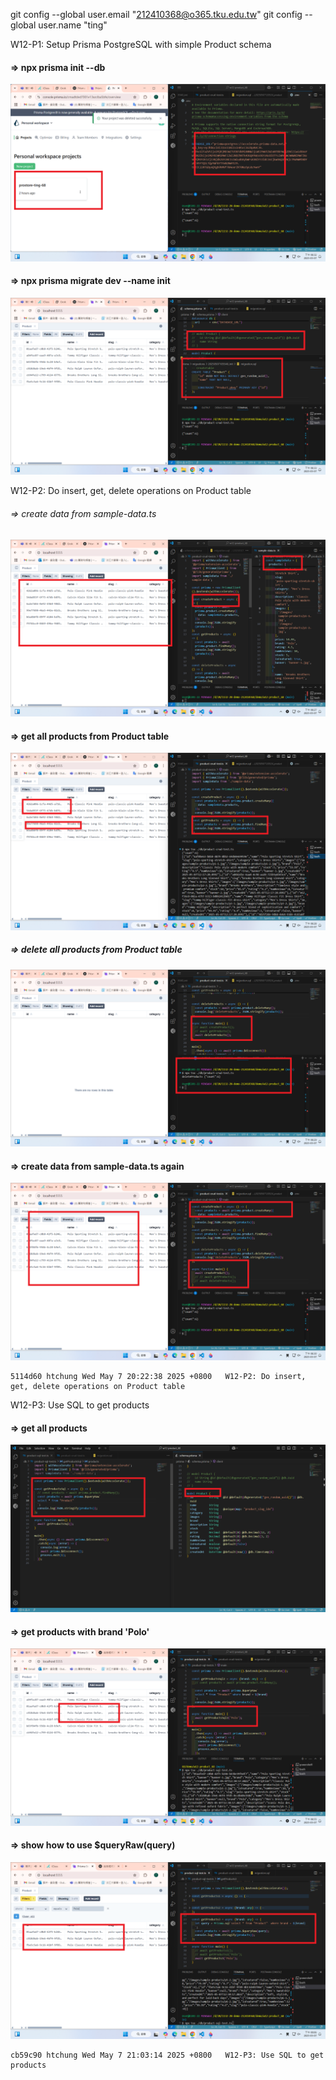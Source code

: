 git config --global user.email "212410368@o365.tku.edu.tw"
git config --global user.name "ting"

W12-P1: Setup Prisma PostgreSQL with simple Product schema

#### => npx prisma init --db

![](w12-p1-1.png)

#### => npx prisma migrate dev --name init

![](w12-p1-2.png)

W12-P2: Do insert, get, delete operations on Product table

###### => create data from sample-data.ts

![](w12-p2-1.png)

#### => get all products from Product table

![](w12-p2-2.png)

##### => delete all products from Product table

![](w12-p2-3.png)

#### => create data from sample-data.ts again

![](w12-p2-4.png)

```
5114d60 htchung Wed May 7 20:22:38 2025 +0800   W12-P2: Do insert, get, delete operations on Product table
```

W12-P3: Use SQL to get products

#### => get all products

![](w12-p3-1.png)

#### => get products with brand 'Polo'

![](w12-p3-2.png)

#### => show how to use $queryRaw(query)

![](w12-p3-3.png)

```
cb59c90 htchung Wed May 7 21:03:14 2025 +0800   W12-P3: Use SQL to get products
```
